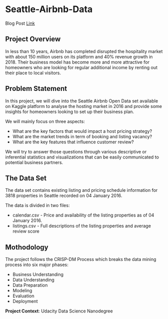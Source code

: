 # Seattle-Airbnb-Data

Blog Post [Link](https://medium.com/@linata.hk/airbnb-seattle-data-analytics-making-a-hosting-business-plan-8757ed3ddfc5)

## Project Overview
In less than 10 years, Airbnb has completed disrupted the hospitality market with about 150 million users on its platform and 40% revenue growth in 2018. Their business model has become more and more attractive for homeowners who are looking for regular additional income by renting out their place to local visitors.

## Problem Statement
In this project, we will dive into the Seattle Airbnb Open Data set available on Kaggle platform to analyse the hosting market in 2016 and provide some insights for homeowners looking to set up their business plan.

We will mainly focus on three aspects:
- What are the key factors that would impact a host pricing strategy?
- What are the market trends in term of booking and listing vacancy?
- What are the key features that influence customer review?

We will try to answer those questions through various descriptive or inferential statistics and visualizations that can be easily communicated to potential business partners.

## The Data Set
The data set contains existing listing and pricing schedule information for 3818 properties in Seattle recorded on 04 January 2016.

The data is divided in two files:
- calendar.csv - Price and availability of the listing properties as of 04 January 2016.
- listings.csv - Full descriptions of the listing properties and average review score

## Mothodology
The project follows the CRISP-DM Process which breaks the data mining process into six major phases:
- Business Understanding
- Data Understanding
- Data Preparation
- Modeling
- Evaluation
- Deployment

**Project Context**: Udacity Data Science Nanodegree
